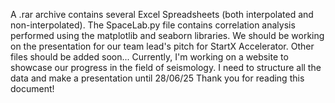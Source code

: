 A .rar archive contains several Excel Spreadsheets (both interpolated and non-interpolated). 
The SpaceLab.py file contains correlation analysis performed using the matplotlib and seaborn libraries. 
We should be working on the presentation for our team lead's pitch for StartX Accelerator.
Other files should be added soon...
Currently, I'm working on a website to showcase our progress in the field of seismology.
I need to structure all the data and make a presentation until 28/06/25 
Thank you for reading this document!
